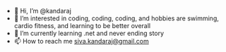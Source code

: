 - 👋 Hi, I’m @kandaraj
- 👀 I’m interested in coding, coding, coding, and hobbies are swimming, cardio fitness, and learning to be better overall
- 🌱 I’m currently learning .net and never ending story
- 📫 How to reach me siva.kandaraj@gmail.com

